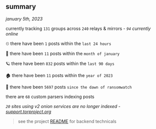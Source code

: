 
## summary
_january 5th, 2023_

currently tracking `131` groups across `240` relays & mirrors - _`94` currently online_

⏲ there have been `1` posts within the `last 24 hours`

🦈 there have been `11` posts within the `month of january`

🪐 there have been `832` posts within the `last 90 days`

🏚 there have been `11` posts within the `year of 2023`

🦕 there have been `5697` posts `since the dawn of ransomwatch`

there are `68` custom parsers indexing posts

_`20` sites using v2 onion services are no longer indexed - [support.torproject.org](https://support.torproject.org/onionservices/v2-deprecation/)_

> see the project [README](https://github.com/joshhighet/ransomwatch#ransomwatch--) for backend technicals
